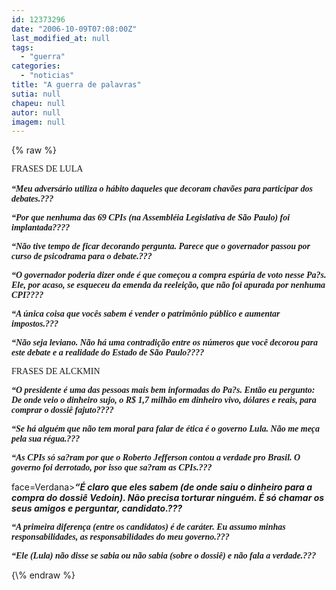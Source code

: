 ```yaml
---
id: 12373296
date: "2006-10-09T07:08:00Z"
last_modified_at: null
tags:
  - "guerra"
categories:
  - "noticias"
title: "A guerra de palavras"
sutia: null
chapeu: null
autor: null
imagem: null
---
```

{\% raw %}
<p><P><FONT face=Verdana>FRASES DE LULA<BR><BR><STRONG><EM>“Meu adversário utiliza o hábito daqueles que decoram chavões para participar dos debates.??? </EM></STRONG></FONT></P></p>
<p><P><FONT face=Verdana><STRONG><EM>“Por que nenhuma das 69 CPIs (na Assembléia Legislativa de São Paulo) foi implantada???? </EM></STRONG></FONT></P></p>
<p><P><FONT face=Verdana><STRONG><EM>“Não tive tempo de ficar decorando pergunta. Parece que o governador passou por curso de psicodrama para o debate.??? </EM></STRONG></FONT></P></p>
<p><P><FONT face=Verdana><STRONG><EM>“O governador poderia dizer onde é que começou a compra espúria de voto nesse Pa?s. Ele, por acaso, se esqueceu da emenda da reeleição, que não foi apurada por nenhuma CPI???? </EM></STRONG></FONT></P></p>
<p><P><FONT face=Verdana><STRONG><EM>“A única coisa que vocês sabem é vender o patrimônio público e aumentar impostos.??? </EM></STRONG></FONT></P></p>
<p><P><FONT face=Verdana><STRONG><EM>“Não seja leviano. Não há uma contradição entre os números que você decorou para este debate e a realidade do Estado de São Paulo???? </EM></STRONG></FONT></P></p>
<p><P><FONT face=Verdana>FRASES DE ALCKMIN </FONT></P></p>
<p><P><FONT face=Verdana><STRONG><EM>“O presidente é uma das pessoas mais bem informadas do Pa?s. Então eu pergunto: De onde veio o dinheiro sujo, o R$ 1,7 milhão em dinheiro vivo, dólares e reais, para comprar o dossiê fajuto???? </EM></STRONG></FONT></P></p>
<p><P><FONT face=Verdana><STRONG><EM>“Se há alguém que não tem moral para falar de ética é o governo Lula. Não me meça pela sua régua.??? </EM></STRONG></FONT></P></p>
<p><P><FONT face=Verdana><STRONG><EM>“As CPIs só sa?ram por que o Roberto Jefferson contou a verdade pro Brasil. O governo foi derrotado, por isso que sa?ram as CPIs.??? </EM></STRONG></FONT></P></p>
<p><P><FONT</p>
<p> face=Verdana><STRONG><EM>“É claro que eles sabem (de onde saiu o dinheiro para a compra do dossiê Vedoin). Não precisa torturar ninguém. É só chamar os seus amigos e perguntar, candidato.??? </EM></STRONG></FONT></P></p>
<p><P><FONT face=Verdana><STRONG><EM>“A primeira diferença (entre os candidatos) é de caráter. Eu assumo minhas responsabilidades, as responsabilidades do meu governo.??? </EM></STRONG></FONT></P></p>
<p><P><FONT face=Verdana><STRONG><EM>“Ele (Lula) não disse se sabia ou não sabia (sobre o dossiê) e não fala a verdade.??? </EM></STRONG></FONT></P> </p>
{\% endraw %}